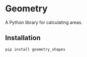 # Geometry

A Python library for calculating areas.

## Installation
```bash
pip install geometry_shapes